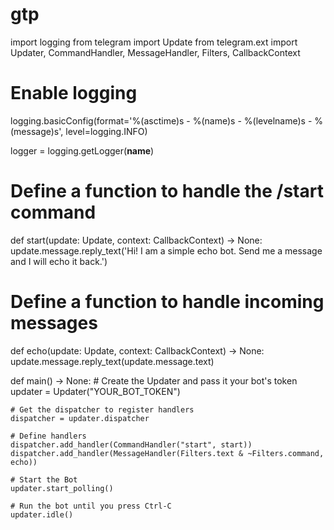 # gtp
import logging
from telegram import Update
from telegram.ext import Updater, CommandHandler, MessageHandler, Filters, CallbackContext

# Enable logging
logging.basicConfig(format='%(asctime)s - %(name)s - %(levelname)s - %(message)s', level=logging.INFO)

logger = logging.getLogger(__name__)

# Define a function to handle the /start command
def start(update: Update, context: CallbackContext) -> None:
    update.message.reply_text('Hi! I am a simple echo bot. Send me a message and I will echo it back.')

# Define a function to handle incoming messages
def echo(update: Update, context: CallbackContext) -> None:
    update.message.reply_text(update.message.text)

def main() -> None:
    # Create the Updater and pass it your bot's token
    updater = Updater("YOUR_BOT_TOKEN")

    # Get the dispatcher to register handlers
    dispatcher = updater.dispatcher

    # Define handlers
    dispatcher.add_handler(CommandHandler("start", start))
    dispatcher.add_handler(MessageHandler(Filters.text & ~Filters.command, echo))

    # Start the Bot
    updater.start_polling()

    # Run the bot until you press Ctrl-C
    updater.idle()
